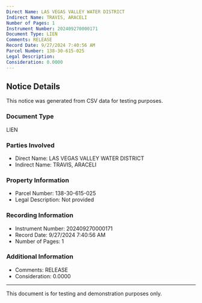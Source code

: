 ```yaml
---
Direct Name: LAS VEGAS VALLEY WATER DISTRICT
Indirect Name: TRAVIS, ARACELI
Number of Pages: 1
Instrument Number: 202409270000171
Document Type: LIEN
Comments: RELEASE
Record Date: 9/27/2024 7:40:56 AM
Parcel Number: 138-30-615-025
Legal Description: 
Consideration: 0.0000
---
```


## Notice Details

This notice was generated from CSV data for testing purposes.

### Document Type
LIEN

### Parties Involved
- Direct Name: LAS VEGAS VALLEY WATER DISTRICT
- Indirect Name: TRAVIS, ARACELI

### Property Information
- Parcel Number: 138-30-615-025
- Legal Description: Not provided

### Recording Information
- Instrument Number: 202409270000171
- Record Date: 9/27/2024 7:40:56 AM
- Number of Pages: 1

### Additional Information
- Comments: RELEASE
- Consideration: 0.0000

---

This document is for testing and demonstration purposes only.
